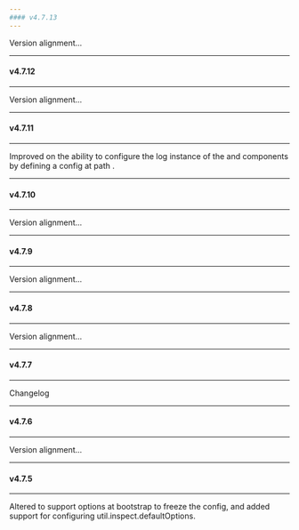 ```yaml
---
#### v4.7.13
---
```


Version alignment...

---
#### v4.7.12
---

Version alignment...

---
#### v4.7.11
---

Improved on the ability to configure the log instance of the  and  components by defining a config at path .

---
#### v4.7.10
---

Version alignment...

---
#### v4.7.9
---

Version alignment...

---
#### v4.7.8
---

Version alignment...

---
#### v4.7.7
---

Changelog

---
#### v4.7.6
---

Version alignment...

---
#### v4.7.5
---

Altered to support options at bootstrap to freeze the config, and added support for configuring util.inspect.defaultOptions.
